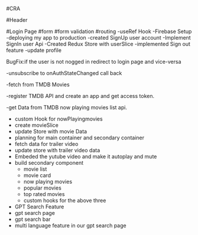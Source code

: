 #CRA

#Header

#Login Page
#form
#form validation
#routing
-useRef Hook
-Firebase Setup
-deploying my app to production
-created SignUp user account
-Implement SignIn user Api
-Created Redux Store with userSlice
-implemented Sign out feature
-update profile

BugFix:if the user is not nogged in redirect to login page and vice-versa

-unsubscribe to onAuthStateChanged call back

-fetch from TMDB Movies
  
  -register TMDB API and create an app and get access token.

  -get Data from TMDB now playing movies list api.

  - custom Hook for nowPlayingmovies
  - create movieSlice
  - update Store with movie Data
  - planning for main container and secondary container
  - fetch data for trailer video
  - update store with trailer video data
  - Embeded the yutube video and make it autoplay and mute
  - build secondary component
    - movie list
     - movie card
    - now playing movies
    - popular movies
    - top rated movies
    - custom hooks for the above three
  - GPT Search Feature
   - gpt search page
   - gpt search bar
   - multi language feature in our gpt search page
   

  
  


